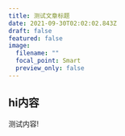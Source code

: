 ```yaml
---
title: 测试文章标题
date: 2021-09-30T02:02:02.843Z
draft: false
featured: false
image:
  filename: ""
  focal_point: Smart
  preview_only: false
---
```

## hi内容

测试内容!